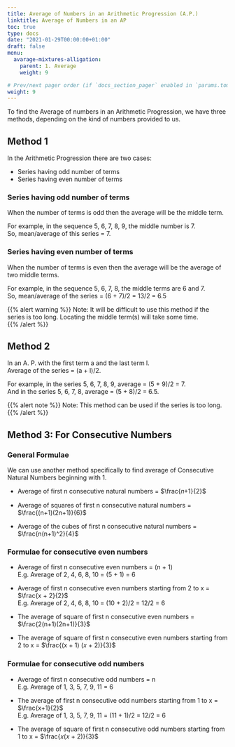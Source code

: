 ```yaml
---
title: Average of Numbers in an Arithmetic Progression (A.P.)
linktitle: Average of Numbers in an AP
toc: true
type: docs
date: "2021-01-29T00:00:00+01:00"
draft: false
menu:
  avarage-mixtures-alligation:
    parent: 1. Average
    weight: 9

# Prev/next pager order (if `docs_section_pager` enabled in `params.toml`)
weight: 9
---
```


To find the Average of numbers in an Arithmetic Progression, we have three methods, depending on the kind of numbers provided to us.

## Method 1

In the Arithmetic Progression there are two cases:

* Series having odd number of terms
* Series having even number of terms

### Series having odd number of terms

When the number of terms is odd then the average will be the middle term.  

For example, in the sequence 5, 6, 7, 8, 9, the middle number is 7. <br>
So, mean/average of this series = 7.

### Series having even number of terms

When the number of terms is even then the average will be the average of two middle terms.

For example, in the sequence 5, 6, 7, 8, the middle terms are 6 and 7. <br>
So, mean/average of the series = (6 + 7)/2 = 13/2 = 6.5

{{% alert warning %}}
Note: It will be difficult to use this method if the series is too long. Locating the middle term(s) will take some time.  
{{% /alert %}}

## Method 2

In an A. P. with the first term a and the last term l. <br>
Average of the series = (a + l)/2.

For example, in the series 5, 6, 7, 8, 9, average = (5 + 9)/2 = 7. <br>
And in the series 5, 6, 7, 8, average = (5 + 8)/2 = 6.5.

{{% alert note %}}
Note: This method can be used if the series is too long. 
{{% /alert %}}

## Method 3: For Consecutive Numbers

### General Formulae

We can use another method specifically to find average of Consecutive Natural Numbers beginning with 1.

* Average of first n consecutive natural numbers = $\frac{𝑛+1}{2}$

* Average of squares of first n consecutive natural numbers = $\frac{(n+1)(2n+1)}{6}$

* Average of the cubes of first n consecutive natural numbers =  $\frac{n(n+1)^2}{4}$

### Formulae for consecutive even numbers

* Average of first n consecutive even numbers = (n + 1) <br>
E.g. Average of 2, 4, 6, 8, 10 = (5 + 1) = 6

* Average of first n consecutive even numbers starting from 2 to x = $\frac{x + 2}{2}$  
E.g. Average of 2, 4, 6, 8, 10 = (10 + 2)/2 = 12/2 = 6

* The average of square of first n consecutive even numbers = $\frac{2(n+1)(2n+1)}{3}$

* The average of square of first n consecutive even numbers starting from 2 to x = $\frac{(x + 1) (𝑥 + 2)}{3}$

### Formulae for consecutive odd numbers

* Average of first n consecutive odd numbers = n <br>
E.g. Average of 1, 3, 5, 7, 9, 11 = 6

* The average of first n consecutive odd numbers starting from 1 to x = $\frac{x+1}{2}$ <br>
E.g. Average of 1, 3, 5, 7, 9, 11 = (11 + 1)/2 = 12/2 = 6

* The average of square of first n consecutive odd numbers starting from 1 to x = $\frac{𝑥(𝑥 + 2)}{3}$



